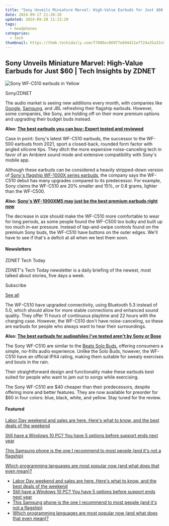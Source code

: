 ```yaml
---
title: "Sony Unveils Miniature Marvel: High-Value Earbuds for Just $60 | Tech Insights by ZDNET"
date: 2024-09-17 21:20:28
updated: 2024-09-20 11:13:29
tags:
  - headphones
categories:
  - tech
thumbnail: https://thmb.techidaily.com/f7008ec86977e694421ef724a35a33c6fec32d45741490d50d66c52b24ae9074.jpg
---
```


## Sony Unveils Miniature Marvel: High-Value Earbuds for Just $60 | Tech Insights by ZDNET

![Sony WF-C510 earbuds in Yellow](https://www.zdnet.com/a/img/resize/51b482e804360e36e0feaf680209e2fe64a9bcb1/2024/08/26/eb810160-feda-4697-af32-e00f8a73d719/sonybudsher.jpg?auto=webp&width=1280)

Sony/ZDNET

The audio market is seeing new additions every month, with companies like [Google](https://www.zdnet.com/article/google-unveils-pixel-buds-pro-2-here-are-the-3-features-im-most-excited-about/), [Samsung](https://www.zdnet.com/article/im-a-staunch-apple-user-but-samsungs-galaxy-buds-3-pro-made-me-reconsider-my-loyalty/), and JBL refreshing their flagship earbuds. However, some companies, like Sony, are holding off on their more premium options and upgrading their budget buds instead.

**Also: [The best earbuds you can buy: Expert tested and reviewed](https://www.zdnet.com/article/best-earbuds/)**

Case in point: Sony's latest WF-C510 earbuds, the successor to the WF-500 earbuds from 2021, sport a closed-back, rounded form factor with angled silicone tips. They ditch the more expensive noise-canceling tech in favor of an Ambient sound mode and extensive compatibility with Sony's mobile app.

Although these earbuds can be considered a heavily stripped-down version of [Sony's flagship WF-1000X series earbuds](https://www.zdnet.com/article/sonys-new-wf-1000xm5-may-just-be-the-best-premium-earbuds-right-now/), the company says the WF-C510 debut has many upgrades compared to its predecessor. For example, Sony claims the WF-C510 are 20% smaller and 15%, or 0.8 grams, lighter than the WF-C500.

**Also: [Sony's WF-1000XM5 may just be the best premium earbuds right now](https://www.zdnet.com/article/sonys-new-wf-1000xm5-may-just-be-the-best-premium-earbuds-right-now/)**

The decrease in size should make the WF-C510 more comfortable to wear for long periods, as some people found the WF-C500 too bulky and built up too much in-ear pressure. Instead of tap-and-swipe controls found on the premium Sony buds, the WF-C510 have buttons on the outer edges. We'll have to see if that's a deficit at all when we test them soon.

#### Newsletters

ZDNET Tech Today

ZDNET's Tech Today newsletter is a daily briefing of the newest, most talked about stories, five days a week.

 Subscribe

[See all](https://www.zdnet.com/newsletters/)

The WF-C510 have upgraded connectivity, using Bluetooth 5.3 instead of 5.0, which should allow for more stable connections and enhanced sound quality. They offer 11 hours of continuous playtime and 22 hours with the charging case. However, the WF-C510 don't have noise-canceling, so these are earbuds for people who always want to hear their surroundings.

**Also: [The best earbuds for audiophiles I've tested aren't by Sony or Bose](https://www.zdnet.com/article/the-best-earbuds-for-audiophiles-ive-tested-arent-by-sony-or-bose/)**

The Sony WF-C510 are similar to the [Beats Solo Buds](https://www.zdnet.com/article/my-buying-advice-on-the-cheapest-wireless-earbuds-apple-currently-sells-and-theyre-not-airpods/), offering consumers a simple, no-frills audio experience. Unlike the Solo Buds, however, the WF-C510 have an official IPX4 rating, making them suitable for sweaty exercises and bouts in the rain. 

Their straightforward design and functionality make these earbuds best suited for people who want to jam out to songs while exercising.

The Sony WF-C510 are $40 cheaper than their predecessors, despite offering more and better features. They are now available for preorder for $60 in four colors: blue, black, white, and yellow. Stay tuned for the review.

#### Featured

[Labor Day weekend and sales are here. Here's what to know, and the best deals of the weekend](https://www.zdnet.com/article/labor-day-deals-2024-everything-to-know/ "Labor Day weekend and sales are here. Here's what to know, and the best deals of the weekend")

[Still have a Windows 10 PC? You have 5 options before support ends next year](https://www.zdnet.com/article/still-have-a-windows-10-pc-you-have-5-options-before-support-ends-next-year/ "Still have a Windows 10 PC? You have 5 options before support ends next year")

[This Samsung phone is the one I recommend to most people (and it's not a flagship)](https://www.zdnet.com/article/this-samsung-phone-is-the-one-i-recommend-to-most-people-and-its-not-a-flagship/ "This Samsung phone is the one I recommend to most people (and it's not a flagship)")

[Which programming languages are most popular now (and what does that even mean)?](https://www.zdnet.com/article/which-programming-languages-are-most-popular-now-and-what-does-that-even-mean/ "Which programming languages are most popular now (and what does that even mean)?")

* [Labor Day weekend and sales are here. Here's what to know, and the best deals of the weekend](https://www.zdnet.com/article/labor-day-deals-2024-everything-to-know/ "Labor Day weekend and sales are here. Here's what to know, and the best deals of the weekend")
* [Still have a Windows 10 PC? You have 5 options before support ends next year](https://www.zdnet.com/article/still-have-a-windows-10-pc-you-have-5-options-before-support-ends-next-year/ "Still have a Windows 10 PC? You have 5 options before support ends next year")
* [This Samsung phone is the one I recommend to most people (and it's not a flagship)](https://www.zdnet.com/article/this-samsung-phone-is-the-one-i-recommend-to-most-people-and-its-not-a-flagship/ "This Samsung phone is the one I recommend to most people (and it's not a flagship)")
* [Which programming languages are most popular now (and what does that even mean)?](https://www.zdnet.com/article/which-programming-languages-are-most-popular-now-and-what-does-that-even-mean/ "Which programming languages are most popular now (and what does that even mean)?")

<ins class="adsbygoogle"
     style="display:block"
     data-ad-format="autorelaxed"
     data-ad-client="ca-pub-7571918770474297"
     data-ad-slot="1223367746"></ins>



<ins class="adsbygoogle"
     style="display:block"
     data-ad-client="ca-pub-7571918770474297"
     data-ad-slot="8358498916"
     data-ad-format="auto"
     data-full-width-responsive="true"></ins>
